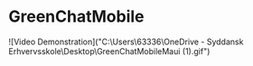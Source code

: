 # GreenChatMobile

![Video Demonstration]("C:\Users\63336\OneDrive - Syddansk Erhvervsskole\Desktop\GreenChatMobileMaui (1).gif")

